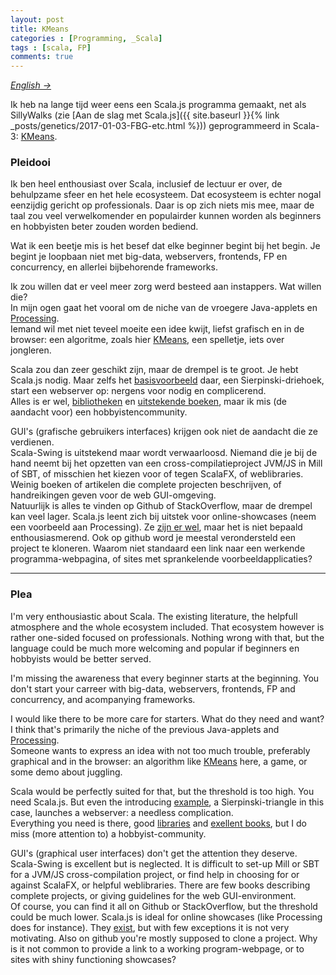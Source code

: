 ```yaml
---
layout: post
title: KMeans
categories : [Programming, _Scala]
tags : [scala, FP]
comments: true
---
```

<i><a href="#plea">English &rarr;</a></i>

Ik heb na lange tijd weer eens een Scala.js programma gemaakt, net als SillyWalks (zie [Aan de slag met Scala.js]({{ site.baseurl }}{% link _posts/genetics/2017-01-03-FBG-etc.html %})) geprogrammeerd in Scala-3: <a href="{{ site.baseurl }}/statics/kmeans/KMeans.html" target="_blank">KMeans</a>.<br>

### Pleidooi
Ik ben heel enthousiast over Scala, inclusief de lectuur er over, de behulpzame sfeer en het hele ecosysteem. Dat ecosysteem is echter nogal eenzijdig gericht op professionals. Daar is op zich niets mis mee, maar de taal zou veel verwelkomender en populairder kunnen worden als beginners en hobbyisten beter zouden worden bediend. 

Wat ik een beetje mis is het besef dat elke beginner begint bij het begin. Je begint je loopbaan niet met big-data, webservers, frontends, FP en concurrency, en allerlei bijbehorende frameworks. 

Ik zou willen dat er veel meer zorg werd besteed aan instappers. Wat willen die?<br>
 In mijn ogen gaat het vooral om de niche van de vroegere Java-applets en <a href="https://processing.org/" target="_blank">Processing</a>.<br> Iemand wil met niet teveel moeite een idee kwijt, liefst grafisch en in de browser: een algoritme, zoals hier <a href="{{ site.baseurl }}/statics/kmeans/KMeans.html" target="_blank">KMeans</a>, een spelletje, iets over jongleren.

Scala zou dan zeer geschikt zijn, maar de drempel is te groot. Je hebt Scala.js nodig. Maar zelfs het <a href="http://www.lihaoyi.com/hands-on-scala-js/#GettingStarted" target="_blank">basisvoorbeeld</a> daar, een Sierpinski-driehoek, start een webserver op: nergens voor nodig en complicerend.<br>
Alles is er wel, <a href="https://com-lihaoyi.github.io/scalatags/" target="_blank">bibliotheken</a> en <a href="/statics/ref/bronnen.html#sccookbook" target="_blank">uitstekende boeken</a>, maar ik mis (de aandacht voor) een hobbyistencommunity.


GUI's (grafische gebruikers interfaces) krijgen ook niet de aandacht die ze verdienen.<br>
Scala-Swing is uitstekend maar wordt verwaarloosd. Niemand die je bij de hand neemt bij het opzetten van een cross-compilatieproject JVM/JS in Mill  of SBT, of misschien het kiezen voor of tegen ScalaFX, of weblibraries. Weinig boeken of artikelen die complete projecten beschrijven, of handreikingen geven voor de web GUI-omgeving.<br> Natuurlijk is alles te vinden op Github of StackOverflow, maar de drempel kan veel lager. Scala.js leent zich bij uitstek voor online-showcases (neem een voorbeeld aan Processing). Ze <a href="https://www.scala-js.org/community/" target="_blank">zijn er wel</a>, maar het is niet bepaald enthousiasmerend. Ook op github word je meestal verondersteld een project te kloneren. Waarom niet standaard een link naar een werkende programma-webpagina, of sites met sprankelende voorbeeldapplicaties?

<hr>

### <a name="plea">Plea</a>
I'm very enthousiastic about Scala. The existing literature, the helpfull atmosphere and the whole ecosystem included. That ecosystem however is rather one-sided focused on professionals. Nothing wrong with that, but the language could be much more welcoming and popular if beginners en hobbyists would be better served. 

I'm missing the awareness<!--realization--> that every beginner starts at the beginning. You don't start your carreer with big-data, webservers, frontends, FP and concurrency, and acompanying frameworks. 

I would like there to be more care for starters. What do they need and want?<br>
I think that's primarily the niche of the previous Java-applets and <a href="https://processing.org/" target="_blank">Processing</a>.<br> Someone wants to express an idea with not too much trouble, preferably graphical and in the browser: an algorithm like <a href="{{ site.baseurl }}/statics/kmeans/KMeans.html" target="_blank">KMeans</a> here, a game, or some demo about juggling.

Scala would be perfectly suited for that, but the threshold is too high. You need Scala.js. But even the introducing <a href="http://www.lihaoyi.com/hands-on-scala-js/#GettingStarted" target="_blank">example</a>, a Sierpinski-triangle in this case, launches a webserver: a needless complication.<br>
Everything you need is there, good <a href="https://com-lihaoyi.github.io/scalatags/" target="_blank">libraries</a> and <a href="/statics/ref/bronnen.html#sccookbook" target="_blank">exellent books</a>, but I do miss (more attention to) a hobbyist-community.


GUI's (graphical user interfaces) don't get the attention they deserve.<br>
Scala-Swing is excellent but is neglected. It is difficult to set-up Mill or SBT for a  JVM/JS cross-compilation project, or find help in choosing for or against ScalaFX, or helpful weblibraries. There are few books describing complete projects, or giving guidelines for the web GUI-environment.<br> Of course, you can find it all on Github or StackOverflow, but the threshold could be much lower. Scala.js is ideal for online showcases (like Processing does for instance). They <a href="https://www.scala-js.org/community/" target="_blank">exist</a>, but with few exceptions it is  not very motivating. Also on github you're mostly supposed to clone a project. Why is it not common to provide a link to a working program-webpage, or to sites with shiny functioning showcases?


